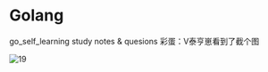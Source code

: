 # Golang
go_self_learning 
study notes &amp; quesions
彩蛋：V泰亨崽看到了截个图

![19](https://user-images.githubusercontent.com/124338898/226287054-b1e3c1d9-6ad0-4e86-a4b8-b4ad9eafb48b.jpg)
